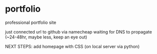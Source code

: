 # portfolio
 professional portfolio site

just connected url to github via namecheap
waiting for DNS to propagate (~24-48hr, maybe less, keep an eye out)

NEXT STEPS: add homepage with CSS (on local server via python)
